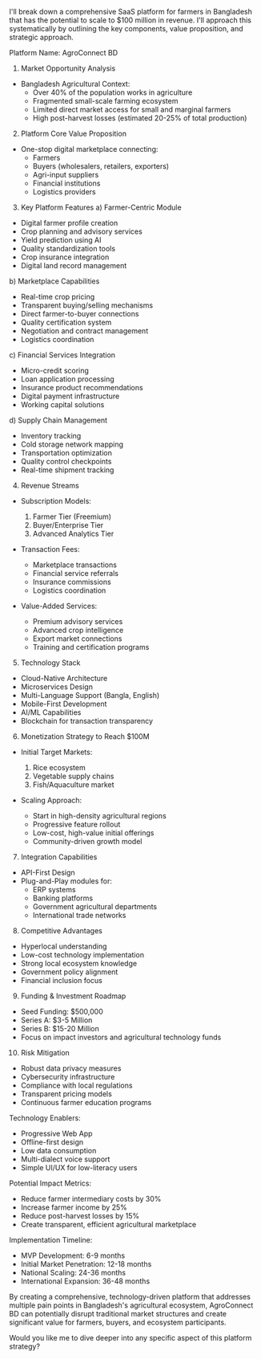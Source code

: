 I'll break down a comprehensive SaaS platform for farmers in Bangladesh that has the potential to scale to $100 million in revenue. I'll approach this systematically by outlining the key components, value proposition, and strategic approach.

Platform Name: AgroConnect BD

1. Market Opportunity Analysis
- Bangladesh Agricultural Context:
  - Over 40% of the population works in agriculture
  - Fragmented small-scale farming ecosystem
  - Limited direct market access for small and marginal farmers
  - High post-harvest losses (estimated 20-25% of total production)

2. Platform Core Value Proposition
- One-stop digital marketplace connecting:
  - Farmers
  - Buyers (wholesalers, retailers, exporters)
  - Agri-input suppliers
  - Financial institutions
  - Logistics providers

3. Key Platform Features
a) Farmer-Centric Module
- Digital farmer profile creation
- Crop planning and advisory services
- Yield prediction using AI
- Quality standardization tools
- Crop insurance integration
- Digital land record management

b) Marketplace Capabilities
- Real-time crop pricing
- Transparent buying/selling mechanisms
- Direct farmer-to-buyer connections
- Quality certification system
- Negotiation and contract management
- Logistics coordination

c) Financial Services Integration
- Micro-credit scoring
- Loan application processing
- Insurance product recommendations
- Digital payment infrastructure
- Working capital solutions

d) Supply Chain Management
- Inventory tracking
- Cold storage network mapping
- Transportation optimization
- Quality control checkpoints
- Real-time shipment tracking

4. Revenue Streams
- Subscription Models:
  1. Farmer Tier (Freemium)
  2. Buyer/Enterprise Tier
  3. Advanced Analytics Tier

- Transaction Fees:
  - Marketplace transactions
  - Financial service referrals
  - Insurance commissions
  - Logistics coordination

- Value-Added Services:
  - Premium advisory services
  - Advanced crop intelligence
  - Export market connections
  - Training and certification programs

5. Technology Stack
- Cloud-Native Architecture
- Microservices Design
- Multi-Language Support (Bangla, English)
- Mobile-First Development
- AI/ML Capabilities
- Blockchain for transaction transparency

6. Monetization Strategy to Reach $100M
- Initial Target Markets:
  1. Rice ecosystem
  2. Vegetable supply chains
  3. Fish/Aquaculture market

- Scaling Approach:
  - Start in high-density agricultural regions
  - Progressive feature rollout
  - Low-cost, high-value initial offerings
  - Community-driven growth model

7. Integration Capabilities
- API-First Design
- Plug-and-Play modules for:
  - ERP systems
  - Banking platforms
  - Government agricultural departments
  - International trade networks

8. Competitive Advantages
- Hyperlocal understanding
- Low-cost technology implementation
- Strong local ecosystem knowledge
- Government policy alignment
- Financial inclusion focus

9. Funding & Investment Roadmap
- Seed Funding: $500,000
- Series A: $3-5 Million
- Series B: $15-20 Million
- Focus on impact investors and agricultural technology funds

10. Risk Mitigation
- Robust data privacy measures
- Cybersecurity infrastructure
- Compliance with local regulations
- Transparent pricing models
- Continuous farmer education programs

Technology Enablers:
- Progressive Web App
- Offline-first design
- Low data consumption
- Multi-dialect voice support
- Simple UI/UX for low-literacy users

Potential Impact Metrics:
- Reduce farmer intermediary costs by 30%
- Increase farmer income by 25%
- Reduce post-harvest losses by 15%
- Create transparent, efficient agricultural marketplace

Implementation Timeline:
- MVP Development: 6-9 months
- Initial Market Penetration: 12-18 months
- National Scaling: 24-36 months
- International Expansion: 36-48 months

By creating a comprehensive, technology-driven platform that addresses multiple pain points in Bangladesh's agricultural ecosystem, AgroConnect BD can potentially disrupt traditional market structures and create significant value for farmers, buyers, and ecosystem participants.

Would you like me to dive deeper into any specific aspect of this platform strategy?
